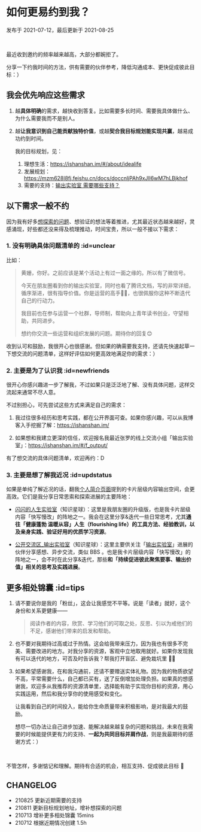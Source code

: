# 如何更易约到我？
发布于 2021-07-12，最后更新于 2021-08-25

<br>

最近收到邀约的频率越来越高，大部分都婉拒了。

分享一下约我时间的方法，供有需要的伙伴参考，降低沟通成本、更快促成彼此目标：）

## 我会优先响应这些需求

1. 越**具体明确**的需求，越快收到答复。比如需要多长时间、需要我具体做什么、为什么需要我而不是别人。

2. 越**让我意识到自己能贡献独特价值**，或越**契合我目标规划能实现共赢**，越易成功约到时间。

    我的目标规划，见：
    1. 理想生活：https://ishanshan.im/#/about/idealife
    2. 发展规划：https://mzm628l8fj.feishu.cn/docs/doccnljPAh9xJll6wM7hLBjkhof
    3. 需要的支持：[输出实验室 需要哪些支持？](https://ishanshan.im/#/f_output/helpwanted)


## 以下需求一般不约

因为我有好多[想探索的问题](https://mzm628l8fj.feishu.cn/sheets/shtcnGOoXwn6JtF4UC0cKM8sMed)、想验证的想法等着推进，尤其最近状态越来越好，灵感涌现，好些都还没来得及梳理推动，时间宝贵，所以一般不接以下需求：

### 1. 没有明确具体问题清单的 :id=unclear

比如：

> 黄姗，你好。之前应该是某个活动上有过一面之缘的。所以有了微信号。
>
> 今天在朋友圈看到你的输出实验室，同时也看了腾讯文档，写的非常详细，循序渐进，很有指导价值。你是运营的高手👍🏻，也很佩服你这种不断迭代自己的行动力。
>
> 我目前也在参与运营一个社群，导师制，帮助向上青年读书创业，守望相助，共同进步。
>
> 想约你交流一些运营和组织发展的问题。期待你的回复😊

收到认可和鼓励，我很开心也很感谢。但如果的确需要我支持，还请先快速起草一下想交流的问题清单，这样好评估如何更高效地满足你的需求：）

### 2. 主要是为了认识我 :id=newfriends

很开心你感兴趣进一步了解我，不过如果只是泛泛地了解、没有具体问题，这样交流起来通常不尽人意。

不过别担心，可先尝试这些方式来满足自己的需求：

1. 我过往很多经历和思考实践，都在公开界面可查。如果你感兴趣，可以从我博客入手挖掘了解：https://ishanshan.im/

2. 如果想和我建立更深的信任，欢迎报名我最近张罗的线上交流小组「输出实验室」：https://ishanshan.im/#/f_output/

有了想交流的具体问题清单，欢迎再约：D

### 3. 主要是想了解我近况 :id=updstatus

如果是单纯了解近况的话，翻我[个人简介页面](https://ishanshan.im/#/about/)提到的卡片层级内容输出空间，会更高效。它们是我分享日常思索和探索进展的主要阵地：

- [闪闪的人生实验室](https://t.zsxq.com/Vrzji2B)（知识星球）：这里是我朋友圈的升级版，也是我卡片层级内容「快写慢改」的阵地之一。我会在这里分享&迭代一些日常思考，尤其**通往「健康蓬勃 温暖从容」人生（flourishing life）的工具方法、经验教训，以及亲身实践、验证好用的优质学习资源**。


- [公开交流区_输出实验室](https://t.zsxq.com/2jaMjyr)（知识星球）：这里主要供关注「[输出实验室](f_output/)」进展的伙伴分享感想、异步交流，类似 BBS 。也是我卡片层级内容「快写慢改」的阵地之一，会不时在此分享&迭代，那些**和「持续促进彼此聚焦要事、输出价值」相关的思考及实践进展**。


## 更多相处锦囊 :id=tips

1. 请不要说你是我的「粉丝」，这会让我感觉不平等。说是「读者」就好，这个身份和关系更健康——

    > 阅读作者的内容，欣赏、学习他们的可取之处，反思、引以为戒他们的不足，感谢他们带来的启发和帮助。

2. 也不要对我期待过高或过于热情。这会给我带来压力，因为我也有很多不完美、需要改进的地方。对我分享的资源，客观中立地取用就好。如果你发现我有可以迭代的地方，可否及时告诉我？帮我打开盲区、避免栽坑里 🙌🏻

3. 如果希望感谢我，在和我沟通前，还请不要赠送实体礼物。因为我的物质欲望不高，平常需要什么，自己都已买有，送了反倒增加处理负担。如果真的想感谢我，欢迎多从我推荐的资源清单里，选择能有助于实现你目标的资源，用心实践运用，然后和我分享你的使用感受和变化。

    让我看到自己的时间投入，能给你生命质量带来积极影响，是对我最大的鼓励。

    想尽一切办法让自己进步加速、能解决越来越复杂的问题和挑战，未来在我需要的时候能提供更有力的支持、**一起为共同目标并肩作战**，则是我最期待的感谢方式：）

<br>

不管怎样，多谢惦记和理解。期待有合适的机会，相互支持、促成彼此目标 🤗


## CHANGELOG

- 210825 更新近期需要的支持
- 210811 更新目标规划地址，增补想探索的问题
- 210713 增补更多相处锦囊 15mins
- 210712 根据近期情况创建 1.5h

